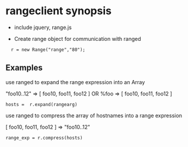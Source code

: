 rangeclient synopsis
============================
  * include jquery, range.js

  * Create range object for communication with ranged

```
  r = new Range("range","80");
```

Examples
-------

use ranged to expand the range expression into an Array

"foo10..12" => [ foo10, foo11, foo12 ] OR %foo => [ foo10, foo11, foo12 ]

```
hosts =  r.expand(rangearg)
```

use ranged to compress the array of hostnames into a range expression

[ foo10, foo11, foo12 ] => "foo10..12"
  
```
range_exp = r.compress(hosts)
```
